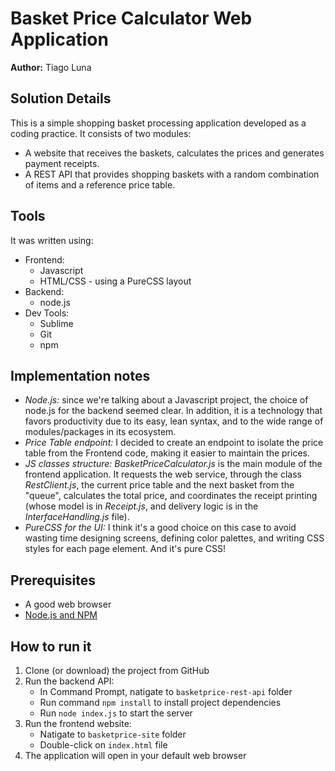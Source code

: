 # Basket Price Calculator Web Application

**Author:** Tiago Luna

## Solution Details

This is a simple shopping basket processing application developed as a coding practice. It consists of two modules:
* A website that receives the baskets, calculates the prices and generates payment receipts.
* A REST API that provides shopping baskets with a random combination of items and a reference price table.

## Tools

It was written using:
* Frontend:
    - Javascript
    - HTML/CSS - using a PureCSS layout
* Backend:
    - node.js
* Dev Tools:
    - Sublime
    - Git
    - npm

## Implementation notes

* *Node.js:* since we're talking about a Javascript project, the choice of node.js for the backend seemed clear. In addition, it is a technology that favors productivity due to its easy, lean syntax, and to the wide range of modules/packages in its ecosystem.
* *Price Table endpoint:* I decided to create an endpoint to isolate the price table from the Frontend code, making it easier to maintain the prices.
* *JS classes structure:* *BasketPriceCalculator.js* is the main module of the frontend application. It requests the web service, through the class *RestClient.js*, the current price table and the next basket from the "queue", calculates the total price, and coordinates the receipt printing (whose model is in *Receipt.js*, and delivery logic is in the *InterfaceHandling.js* file).
* *PureCSS for the UI:* I think it's a good choice on this case to avoid wasting time designing screens, defining color palettes, and writing CSS styles for each page element. And it's pure CSS!

## Prerequisites

- A good web browser
- [Node.js and NPM](https://nodejs.org/en/)

## How to run it
1. Clone (or download) the project from GitHub
2. Run the backend API:
    - In Command Prompt, natigate to `basketprice-rest-api` folder
    - Run command `npm install` to install project dependencies
    - Run `node index.js` to start the server
3. Run the frontend website:
    - Natigate to `basketprice-site` folder
    - Double-click on `index.html` file
4. The application will open in your default web browser
